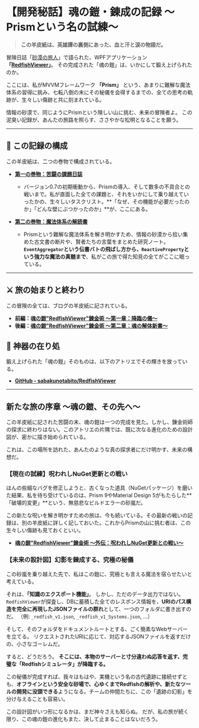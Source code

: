 # 【開発秘話】魂の鎧・錬成の記録 ～Prismという名の試練～

> **この羊皮紙は、英雄譚の裏側にあった、血と汗と涙の物語だ。**

冒険日誌「[砂漠の旅人](https://sabakunotabito.hatenablog.com/)」で語られた、WPFアプリケーション **「[RedfishViewer](https://github.com/sabakunotabito/RedfishViewer)」**。
その完成された「魂の鎧」は、いかにして鍛え上げられたのか。

ここには、私がMVVMフレームワーク **「Prism」** という、あまりに難解な魔法体系の習得に挑み、七転八倒の末にその秘儀を会得するまでの、全ての思考の軌跡が、生々しい傷跡と共に刻まれている。

情報の砂漠で、同じようにPrismという険しい山に挑む、未来の冒険者よ。
この泥臭い記録が、あんたの旅路を照らす、ささやかな松明となることを願う。

---

## 📜 この記録の構成

この羊皮紙は、二つの巻物で構成されている。

*   **[第一の巻物：苦闘の課題日誌](./dev-note.md)**
    *   バージョン0.7の初期衝動から、Prismの導入、そして数多の不具合との戦いまで。私が直面した全ての課題と、それをいかにして乗り越えていったかの、生々しいタスクリスト。**「なぜ、その機能が必要だったのか」「どんな壁にぶつかったのか」**が、ここにある。

*   **[第二の巻物：魔法体系の解読書](./prism-memo.md)**
    *   Prismという難解な魔法体系を解き明かすため、情報の砂漠から拾い集めた古文書の断片や、賢者たちの言葉をまとめた研究ノート。**`EventAggregator`という伝書バトの飛ばし方から、`ReactiveProperty`という強力な魔法の真髄まで**、私がこの旅で得た知見の全てがここに眠っている。

---

## ⚔️ 旅の始まりと終わり

この冒険の全ては、ブログの羊皮紙に記されている。

*   **前編：[魂の鎧"RedfishViewer"錬金術 ～第一章：降臨の儀～](https://sabakunotabito.hatenablog.com/entry/2023/12/31/010156)**
*   **後編：[魂の鎧"RedfishViewer"錬金術 ～第二章：魂の解体新書～](https://sabakunotabito.hatenablog.com/entry/2024/01/28/221950)**

## 🔗 神器の在り処

鍛え上げられた「魂の鎧」そのものは、以下のアトリエでその輝きを放っている。

*   **[GitHub - sabakunotabito/RedfishViewer](https://github.com/sabakunotabito/RedfishViewer)**

---

## 新たな旅の序章 ～魂の鎧、その先へ～

この羊皮紙に記された苦闘の末、魂の鎧は一つの完成を見た。しかし、錬金術師の探求に終わりはない。このアトリエの片隅では、既に次なる進化のための設計図が、密かに描き始められている。

これは、この場所を訪れた、あんたのような真の探求者にだけ明かす、未来の構想だ。

### **【現在の試練】呪われしNuGet更新との戦い**

ほんの些細なバグを修正しようと、古くなった道具（NuGetパッケージ）を磨いた結果、私を待ち受けているのは、Prism 9やMaterial Design 5がもたらした**「破壊的変更」**という、無慈悲なビルドエラーの砂嵐だ。

この新たな呪いを解き明かすための旅は、今も続いている。その最新の戦いの記録は、別の羊皮紙に詳しく記しておいた。これからPrismの山に挑む者は、この生々しい傷跡も見ておくといい。

*   **[魂の鎧"RedfishViewer"錬金術 ～外伝：呪われしNuGet更新との戦い～](https://sabakunotabito.hatenablog.com/entry/2025/05/27/021405)**

### **【未来の設計図】幻影を錬成する、究極の秘儀**

この砂嵐を乗り越えた先で、私はこの鎧に、究極とも言える魔法を宿らせたいと考えている。

それは、**「知識のエクスポート機能」**。
しかし、ただのデータ出力ではない。`RedfishViewer`が探査し、DBに蓄積した全てのレスポンス情報を、**URIのパス構造を完全に再現したJSONファイルの群れ**として、一つのフォルダに書き出すのだ。
（例: `_redfish_v1.json`, `_redfish_v1_Systems.json`, ...）

そして、そのフォルダをドキュメントルートとする、ごく簡素なWebサーバーを立てる。
リクエストされたURIに応じて、対応するJSONファイルを返すだけの、小さなゴーレムだ。

すると、どうだろう。
**そこには、本物のサーバーと寸分違わぬ応答を返す、完璧な「Redfishシミュレータ」が降臨する。**

この秘儀が完成すれば、我々はもはや、実機という名の古代遺跡に接続せずとも、**オフラインという安全な砂場で、心ゆくまでRedfishの解析や、新たなツールの開発に没頭できる**ようになる。チームの仲間たちに、この「遺跡の幻影」を分け与えることも容易い。

この設計図がいつ形になるかは、まだ神々さえも知らぬ。
だが、私の旅が続く限り、この魂の鎧の進化もまた、決して止まることはないだろう。
